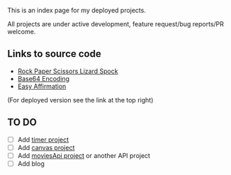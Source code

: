 This is an index page for my deployed projects. 

All projects are under active development, feature request/bug reports/PR welcome.


## Links to source code

- <a href="https://github.com/3willows/rpsLizardSpock" target="_blank">Rock Paper Scissors Lizard Spock</a>
- <a href="https://github.com/3willows/messages" target="_blank">Base64 Encoding</a>
- [Easy Affirmation](https://github.com/3willows/easyAffirmation)
  
(For deployed version see the link at the top right)

## TO DO

- [ ] Add [timer project](https://github.com/3willows/timerProject)
- [ ] Add [canvas project](https://3willows.github.io/canvasApiProject/)
- [ ] Add [moviesApi project](https://github.com/3willows/moviesApiProject) or another API project
- [ ] Add blog
